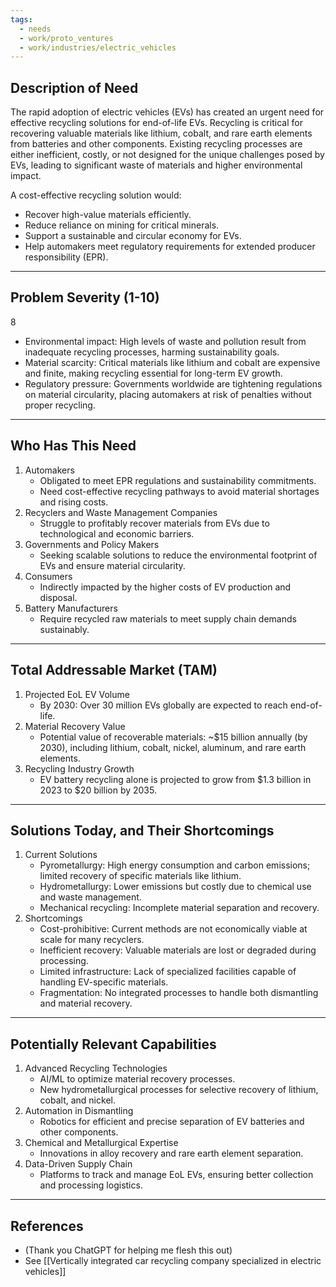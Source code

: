 ```yaml
---
tags:
  - needs
  - work/proto_ventures
  - work/industries/electric_vehicles
---
```

## Description of Need

The rapid adoption of electric vehicles (EVs) has created an urgent need for effective recycling solutions for end-of-life EVs. Recycling is critical for recovering valuable materials like lithium, cobalt, and rare earth elements from batteries and other components. Existing recycling processes are either inefficient, costly, or not designed for the unique challenges posed by EVs, leading to significant waste of materials and higher environmental impact.

A cost-effective recycling solution would:
- Recover high-value materials efficiently.
- Reduce reliance on mining for critical minerals.
- Support a sustainable and circular economy for EVs.
- Help automakers meet regulatory requirements for extended producer responsibility (EPR).

---

## Problem Severity (1-10)

8

- Environmental impact: High levels of waste and pollution result from inadequate recycling processes, harming sustainability goals.
- Material scarcity: Critical materials like lithium and cobalt are expensive and finite, making recycling essential for long-term EV growth.
- Regulatory pressure: Governments worldwide are tightening regulations on material circularity, placing automakers at risk of penalties without proper recycling.

---

## Who Has This Need

1. Automakers
    - Obligated to meet EPR regulations and sustainability commitments.
    - Need cost-effective recycling pathways to avoid material shortages and rising costs.
2. Recyclers and Waste Management Companies
    - Struggle to profitably recover materials from EVs due to technological and economic barriers.
3. Governments and Policy Makers
    - Seeking scalable solutions to reduce the environmental footprint of EVs and ensure material circularity.
4. Consumers
    - Indirectly impacted by the higher costs of EV production and disposal.
5. Battery Manufacturers
    - Require recycled raw materials to meet supply chain demands sustainably.

---

## Total Addressable Market (TAM)

1. Projected EoL EV Volume
    - By 2030: Over 30 million EVs globally are expected to reach end-of-life.
2. Material Recovery Value
    - Potential value of recoverable materials: ~$15 billion annually (by 2030), including lithium, cobalt, nickel, aluminum, and rare earth elements.
3. Recycling Industry Growth
    - EV battery recycling alone is projected to grow from $1.3 billion in 2023 to $20 billion by 2035.

---

## Solutions Today, and Their Shortcomings

1. Current Solutions
    - Pyrometallurgy: High energy consumption and carbon emissions; limited recovery of specific materials like lithium.
    - Hydrometallurgy: Lower emissions but costly due to chemical use and waste management.
    - Mechanical recycling: Incomplete material separation and recovery.
2. Shortcomings
    - Cost-prohibitive: Current methods are not economically viable at scale for many recyclers.
    - Inefficient recovery: Valuable materials are lost or degraded during processing.
    - Limited infrastructure: Lack of specialized facilities capable of handling EV-specific materials.
    - Fragmentation: No integrated processes to handle both dismantling and material recovery.

---

## Potentially Relevant Capabilities

1. Advanced Recycling Technologies
    - AI/ML to optimize material recovery processes.
    - New hydrometallurgical processes for selective recovery of lithium, cobalt, and nickel.
2. Automation in Dismantling
    - Robotics for efficient and precise separation of EV batteries and other components.
3. Chemical and Metallurgical Expertise
    - Innovations in alloy recovery and rare earth element separation.
4. Data-Driven Supply Chain
    - Platforms to track and manage EoL EVs, ensuring better collection and processing logistics.

---

## References
- (Thank you ChatGPT for helping me flesh this out)
- See [[Vertically integrated car recycling company specialized in electric vehicles]]